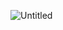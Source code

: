 ![Untitled](https://github.com/MuratArs1an/materialUITask/assets/68780096/1a13a5f7-758a-437a-95ba-5e404b47483f)
